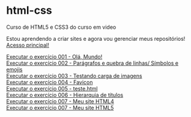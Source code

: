 # html-css
 Curso de HTML5 e CSS3 do curso em video

Estou aprendendo a criar sites e agora vou gerenciar meus repositórios!
<a href="https://loreineewald.github.io/html-css/" target="_blank">Acesso principal!</a>

<a href="https://loreineewald.github.io/html-css/exercicios/ex001/index.html" target= "_blank">Executar o exercício 001 - Olá, Mundo!</a><br>
<a href="https://loreineewald.github.io/html-css/exercicios/ex002/index.html" target="_blank">Executar o exercício 002 - Parágrafos e quebra de linhas/ Símbolos e emojis</a><br>
<a href="https://loreineewald.github.io/html-css/exercicios/ex003/index.html" target="_blank">Executar o exercício 003 - Testando carga de imagens</a><br>
<a href="https://loreineewald.github.io/html-css/exercicios/ex004/index.html" target="_blank">Executar o exercício 004 - Favicon</a><br>
<a href="https://loreineewald.github.io/html-css/exercicios/ex005/index.html" target="_blank">Executar o exercício 005 - teste.html</a><br>
<a href="https://loreineewald.github.io/html-css/exercicios/ex006/index.html" target="_blank">Executar o exercício 006 - Hierarquia de títulos</a><br>
<a href="https://loreineewald.github.io/html-css/exercicios/ex007/html4.html" target="_blank">Executar o exercício 007 - Meu site HTML4</a><br>
<a href="https://loreineewald.github.io/html-css/exercicios/ex007/html5.html" target="_blank">Executar o exercício 007 - Meu site HTML5</a><br>
